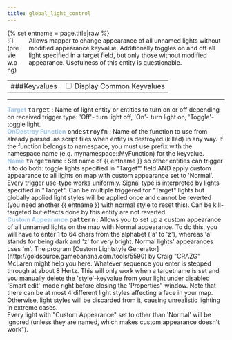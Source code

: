 ```yaml
---
title: global_light_control
---
```

<div>{% set entname = page.title|raw %}</div>
<div class="container previewimg">
<div class="columns">
<div class="imagepadding column col-auto" markdown="1">![](preview.png)</div>
<div class="column entityentry" markdown="1">Allows mapper to change appearance of all unnamed lights without modified appearance keyvalue. Additionally toggles on and off all light specified in a target field, but only those without modified appearance. Usefulness of this entity is questionable.</div>
</div>
</div>
<div>
<table class="titletable">
<tbody>
<tr>
<td markdown="1">###Keyvalues</td>
<td class="titletablecheck" id="checkboxandlabel"><input type="checkbox" id="displaycommon"><label for="displaycommon"> Display Common Keyvalues</label></input></td>
</tr>
</tbody>
</table>
<hr>
<div class="entityentry commonkeys-checkbox" markdown="1">
<span style="color:#9fc5e8;"><b>Target</b></span> <kbd  class="tooltip" data-tooltip="target_destination">target</kbd> :
Name of light entity or entities to turn on or off depending on received trigger type: 'Off'- turn light off, 'On'- turn light on, 'Toggle'- toggle light.
</div>
<div class="entityentry commonkeys-checkbox" markdown="1">
<span style="color:#9fc5e8;"><b>OnDestroy Function</b></span> <kbd  class="tooltip" data-tooltip="string">ondestroyfn</kbd> :
Name of the function to use from already parsed .as script files when entity is destroyed (killed) in any way. If the function belongs to namespace, you must use prefix with the namespace name (e.g. mynamespace::MyFunction) for the keyvalue.
</div>
<div class="entityentry commonkeys-checkbox" markdown="1">
<span style="color:#9fc5e8;"><b>Name</b></span> <kbd  class="tooltip" data-tooltip="target_source">targetname</kbd> :
Set name of {{ entname }} so other entities can trigger it to do both: toggle lights specified in "Target'" field AND apply custom appearance to all lights on map with custom appearance set to 'Normal'. Every trigger use-type works uniformly. Signal type is interpreted by lights specified in "Target". Can be multiple triggered for "Target" lights but globally applied light styles will be applied once and cannot be reverted (you need another {{ entname }} with normal style to reset this). Can be kill-targeted but effects done by this entity are not reverted.
</div>
<div class="entityentry" markdown="1">
<span style="color:#9fc5e8;"><b>Custom Appearance</b></span> <kbd  class="tooltip" data-tooltip="string">pattern</kbd> :
Allows you to set up a custom appearance of all unnamed lights on the map with Normal appearance. To do this, you will have to enter 1 to 64 chars from the alphabet ('a' to 'z'), whereas 'a' stands for being dark and 'z' for very bright. Normal lights' appearances uses 'm'. The program [Custom Lightstyle Generator](http://goldsource.gamebanana.com/tools/5590) by Craig "CRAZG" McLaren might help you here. Whatever sequence you enter is stepped through at about 8 Hertz. This will only work when a targetname is set and you manually delete the 'style'-keyvalue from your light under disabled 'Smart edit'-mode right before closing the 'Properties'-window. Note that there can be at most 4 different light styles affecting a face in your map. Otherwise, light styles will be discarded from it, causing unrealistic lighting in extreme cases.
</div>
</div>
<div class="notices blue" markdown="1">Every light with "Custom Appearance" set to other than 'Normal' will be ignored (unless they are named, which makes custom appearance doesn't work").</div>
